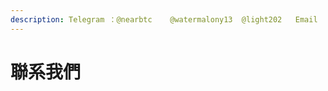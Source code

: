 ```yaml
---
description: Telegram ：@nearbtc    @watermalony13  @light202   Email  ：info@meta-bank.vip
---
```


# 聯系我們


